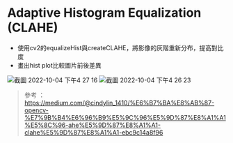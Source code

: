 # Adaptive Histogram Equalization (CLAHE)
- 使用cv2的equalizeHist與createCLAHE，將影像的灰階重新分布，提高對比度
- 畫出hist plot比較圖片前後差異

![截圖 2022-10-04 下午4 27 16](https://user-images.githubusercontent.com/107407057/193771707-82a31cdb-45ea-43b0-a334-5bcdf2655c9b.png)
![截圖 2022-10-04 下午4 26 23](https://user-images.githubusercontent.com/107407057/193771617-da7ef75c-04d1-4a01-a97e-1d4c053850cc.png)

> 參考 ： https://medium.com/@cindylin_1410/%E6%B7%BA%E8%AB%87-opencv-%E7%9B%B4%E6%96%B9%E5%9C%96%E5%9D%87%E8%A1%A1%E5%8C%96-ahe%E5%9D%87%E8%A1%A1-clahe%E5%9D%87%E8%A1%A1-ebc9c14a8f96

